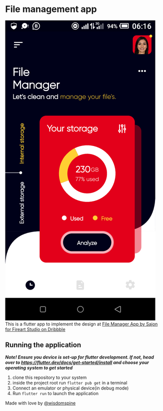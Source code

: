#   File management app
![Home screen](readme_images/preview1.png)
This is a flutter app to implement the design at [File Manager App by Sajon for Fireart Studio on Dribbble](https://dribbble.com/shots/11090326-File-Manager-App)

##  Running the application
***Note! Ensure you device is set-up for flutter development. If not, head over to https://flutter.dev/docs/get-started/install and choose your operating system to get started***

1.  clone this repository to your system
2.  inside the project root run `flutter pub get`  in a terminal
3.  Connect an emulator or physical device(in debug mode)
4.  Run `flutter run` to launch the application

Made with love by [@wisdomspine](https://github.com/wisdomspine)